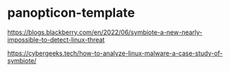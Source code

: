 # panopticon-template

https://blogs.blackberry.com/en/2022/06/symbiote-a-new-nearly-impossible-to-detect-linux-threat

https://cybergeeks.tech/how-to-analyze-linux-malware-a-case-study-of-symbiote/
